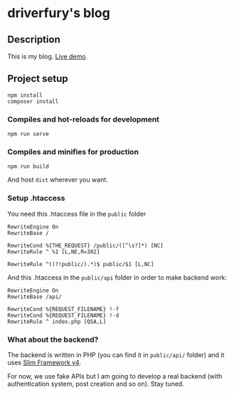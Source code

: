 # driverfury's blog

## Description

This is my blog. [Live demo](http://driverfury.altervista.org).

## Project setup
```
npm install
composer install
```

### Compiles and hot-reloads for development
```
npm run serve
```

### Compiles and minifies for production
```
npm run build
```

And host ```dist``` wherever you want.

### Setup .htaccess
You need this .htaccess file in the ```public``` folder

```
RewriteEngine On
RewriteBase /

RewriteCond %{THE_REQUEST} /public/([^\s?]*) [NC]
RewriteRule ^ %1 [L,NE,R=302]

RewriteRule ^((?!public/).*)$ public/$1 [L,NC]
```

And this .htaccess in the ```public/api``` folder in order to make backend work:

```
RewriteEngine On
RewriteBase /api/

RewriteCond %{REQUEST_FILENAME} !-f
RewriteCond %{REQUEST_FILENAME} !-d
RewriteRule ^ index.php [QSA,L]
```

### What about the backend?

The backend is written in PHP (you can find it in ```public/api/``` folder) and it uses [Slim Framework v4](https://www.slimframework.com/).

For now, we use fake APIs but I am going to develop a real backend (with authentication system, post creation and so on). Stay tuned.

